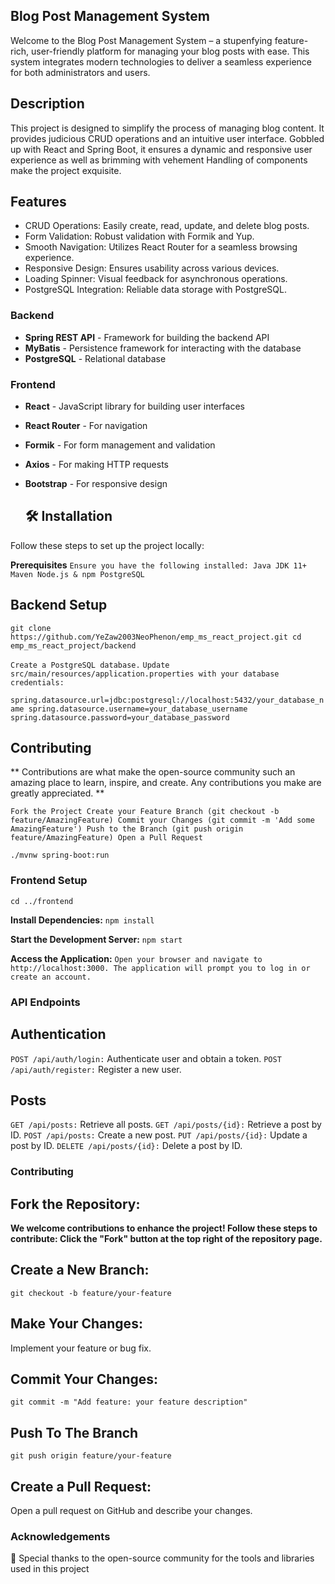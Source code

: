 ## Blog Post Management System
Welcome to the Blog Post Management System – a stupenfying feature-rich, user-friendly platform for managing your blog posts with ease.
This system integrates modern technologies to deliver a seamless experience for both administrators and users.

## Description
This project is designed to simplify the process of managing blog content.
It provides judicious CRUD operations and an intuitive user interface.
Gobbled up with React and Spring Boot, it ensures a dynamic and responsive user experience as well as brimming with vehement Handling of components make the project exquisite.

## Features
- CRUD Operations: Easily create, read, update, and delete blog posts.
- Form Validation: Robust validation with Formik and Yup.
- Smooth Navigation: Utilizes React Router for a seamless browsing experience.
- Responsive Design: Ensures usability across various devices.
- Loading Spinner: Visual feedback for asynchronous operations.
- PostgreSQL Integration: Reliable data storage with PostgreSQL.

### Backend

- **Spring REST API** - Framework for building the backend API
- **MyBatis** - Persistence framework for interacting with the database
- **PostgreSQL** - Relational database

### Frontend

- **React** - JavaScript library for building user interfaces
- **React Router** - For navigation
- **Formik** - For form management and validation
- **Axios** - For making HTTP requests
- **Bootstrap** - For responsive design

  ## 🛠️ Installation
Follow these steps to set up the project locally:

**Prerequisites**
``Ensure you have the following installed:
Java JDK 11+
Maven
Node.js & npm
PostgreSQL``

## Backend Setup 

``git clone https://github.com/YeZaw2003NeoPhenon/emp_ms_react_project.git
cd emp_ms_react_project/backend``

``Create a PostgreSQL database.``
``Update src/main/resources/application.properties with your database credentials:``

``
spring.datasource.url=jdbc:postgresql://localhost:5432/your_database_name
spring.datasource.username=your_database_username
spring.datasource.password=your_database_password
``

## Contributing ##

** Contributions are what make the open-source community such an amazing place to learn, inspire, and create. Any contributions you make are greatly appreciated. **

``Fork the Project
Create your Feature Branch (git checkout -b feature/AmazingFeature)
Commit your Changes (git commit -m 'Add some AmazingFeature')
Push to the Branch (git push origin feature/AmazingFeature)
Open a Pull Request``


```./mvnw spring-boot:run```

### Frontend Setup

```cd ../frontend```

**Install Dependencies:**
```npm install```

**Start the Development Server:**
```npm start```

**Access the Application:**
``Open your browser and navigate to http://localhost:3000.
The application will prompt you to log in or create an account.``

### API Endpoints

## Authentication
``POST /api/auth/login:`` Authenticate user and obtain a token.
``POST /api/auth/register:`` Register a new user.

## Posts
``GET /api/posts:`` Retrieve all posts.
``GET /api/posts/{id}:`` Retrieve a post by ID.
``POST /api/posts:`` Create a new post.
``PUT /api/posts/{id}:`` Update a post by ID.
``DELETE /api/posts/{id}:`` Delete a post by ID.

### Contributing

## Fork the Repository:
**We welcome contributions to enhance the project! Follow these steps to contribute:
Click the "Fork" button at the top right of the repository page.**

## Create a New Branch:
```git checkout -b feature/your-feature```

## Make Your Changes:
Implement your feature or bug fix.

## Commit Your Changes:
```git commit -m "Add feature: your feature description"```

## Push To The Branch
```git push origin feature/your-feature```

## Create a Pull Request:
Open a pull request on GitHub and describe your changes.

### Acknowledgements
🙏
Special thanks to the open-source community for the tools and libraries used in this project
